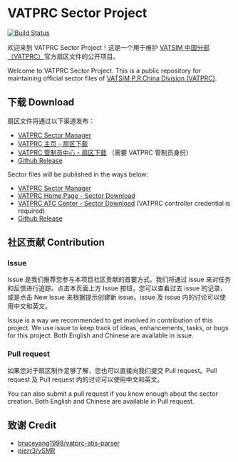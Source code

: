 # VATPRC Sector Project

[![Build Status](https://travis-ci.org/VATPRC-Sector/VATPRC-Sector-Project.svg?branch=master)](https://travis-ci.org/VATPRC-Sector/VATPRC-Sector-Project)

欢迎来到 VATPRC Sector Project！这是一个用于维护 [VATSIM 中国分部（VATPRC）](http://vatprc.net/)官方扇区文件的公开项目。

Welcome to VATPRC Sector Project. This is a public repository for maintaining official sector files of [VATSIM P.R.China Division (VATPRC)](http://vatprc.net/index.php/en).

## 下载 Download

扇区文件将通过以下渠道发布：

* [VATPRC Sector Manager](http://vatprc.net/index.php/sectorfileschn)
* [VATPRC 主页 - 扇区下载](http://vatprc.net/index.php/sectorfileschn)
* [VATPRC 管制员中心 - 扇区下载](https://atccenter.vatprc.net/sector_download.html) （需要 VATPRC 管制员身份）
* [Github Release](https://github.com/VATPRC-Sector/VATPRC-Sector-Project/releases)

Sector files will be published in the ways below:

* [VATPRC Sector Manager](http://vatprc.net/index.php/en/sectorfilesen)
* [VATPRC Home Page - Sector Download](http://vatprc.net/index.php/en/sectorfilesen)
* [VATPRC ATC Center - Sector Download](https://atccenter.vatprc.net/sector_download.html) (VATPRC controller credential is required)
* [Github Release](https://github.com/VATPRC-Sector/VATPRC-Sector-Project/releases)

## 社区贡献 Contribution

### Issue

Issue 是我们推荐您参与本项目社区贡献的首要方式。我们将通过 issue 来对任务和反馈进行追踪。点击本页面上方 Issue 按钮，您可以查看过去 issue 的记录，或是点击 New Issue 来根据提示创建新 issue。issue 及 issue 内的讨论可以使用中文和英文。

Issue is a way we recommended to get involved in contribution of this project. We use issue to keep track of ideas, enhancements, tasks, or bugs for this project. Both English and Chinese are available in issue.

### Pull request

如果您对于扇区制作足够了解，您也可以直接向我们提交 Pull request。Pull request 及 Pull request 内的讨论可以使用中文和英文。

You can also submit a pull request if you know enough about the sector creation. Both English and Chinese are available in Pull request.

## 致谢 Credit

* [bruceyang1998/vatprc-atis-parser](https://github.com/bruceyang1998/vatprc-atis-parser)
* [pierr3/vSMR](https://github.com/pierr3/vSMR)
